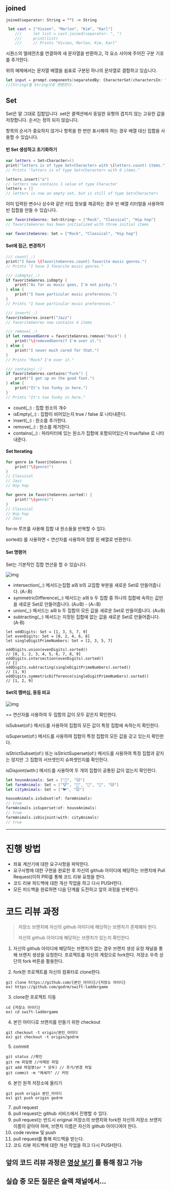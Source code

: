 ## joined

`joined(separator: String = "") -> String`

```swift
 let cast = ["Vivien", "Marlon", "Kim", "Karl"]
    ///     let list = cast.joined(separator: ", ")
    ///     print(list)
    ///     // Prints "Vivien, Marlon, Kim, Karl"
```

시퀀스의 엘레먼츠를 연결하여 새 문자열을 반환하고, 각 요소 사이에 주어진 구분 기호를 추가한다. 

위의 예제에서는 문자열 배열을 쉼표로 구분된 하나의 문자열로 결합하고 있습니다.

```swift
let input = prompt.components(separatedBy: CharacterSet(charactersIn: "()")).joined()
//[String]을 String으로 변환한다.
```





## Set

Set은 말 그대로 집합입니다. set은 콜렉션에서 동일한 유형의 겹치지 않는 고유한 값을 저장합니다. 순서는 정의 되지 않습니다. 

항목의 순서가 중요하지 않거나 항목을 한 번만 표시해야 하는 경우 배열 대신 집합을 사용할 수 있습니다.

 

#### 빈 Set 생성하고 초기화하기

```swift
var letters = Set<Character>()
print("letters is of type Set<Character> with \(letters.count) items.")
// Prints "letters is of type Set<Character> with 0 items."

letters.insert("a")
// letters now contains 1 value of type Character
letters = []
// letters is now an empty set, but is still of type Set<Character>
```

이미 입력된 변수나 상수와 같은 타입 정보를 제공하는 경우 빈 배열 리터럴을 사용하여 빈 집합을 만들 수 있습니다.

```swift
var favoriteGenres: Set<String> = ["Rock", "Classical", "Hip hop"]
// favoriteGenres has been initialized with three initial items

var favoriteGenres: Set = ["Rock", "Classical", "Hip hop"]
```

 

#### Set에 접근, 변경하기

```swift
/// count(_:)
print("I have \(favoriteGenres.count) favorite music genres.")
// Prints "I have 3 favorite music genres."

/// isEmpty(_:)
if favoriteGenres.isEmpty {
    print("As far as music goes, I'm not picky.")
} else {
    print("I have particular music preferences.")
}
// Prints "I have particular music preferences."

/// insert(_:)
favoriteGenres.insert("Jazz")
// favoriteGenres now contains 4 items

/// remove(_:)
if let removedGenre = favoriteGenres.remove("Rock") {
    print("\(removedGenre)? I'm over it.")
} else {
    print("I never much cared for that.")
}
// Prints "Rock? I'm over it."

/// contains(_:)
if favoriteGenres.contains("Funk") {
    print("I get up on the good foot.")
} else {
    print("It's too funky in here.")
}
// Prints "It's too funky in here."
```

- count(_:) : 집합 원소의 개수
- isEmpty(_:) : 집합이 비어있는지 true / false 로 나타내준다.
- insert(_:) : 원소를 추가한다.
- remove(_:) : 원소를 제거한다.
- contains(_:) : 파라미터에 있는 원소가 집합에 포함되어있는지 true/false 로 나타내준다.

#### Set Iterating

```swift
for genre in favoriteGenres {
    print("\(genre)")
}
// Classical
// Jazz
// Hip hop

for genre in favoriteGenres.sorted() {
    print("\(genre)")
}
// Classical
// Hip hop
// Jazz
```

for-in  루프를 사용해 집합 내 원소들을 반복할 수 있다.

sorted() 를 사용하면 < 연산자를 사용하여 정렬 된 배열로 반환한다.

 

#### Set 명령어

Set는 기본적인 집합 연산을 할 수 있습니다.



![img](../files/README.assets/img-20190422194534590.png)



- intersection(_:) 메서드는집합 a와 b의 교집합 부분을 새로운 Set로 만들어줍니다. (A∩B)
- symmetricDifference(_:) 메서드는 a와 b 두 집합 중 하나의 집합에 속하는 값만을 새로운 Set로 만들어줍니다. (A∪B) - (A∩B) 
- union(_:) 메서드는 a와 b 두 집합의 모든 값을 새로운 Set로 만들어줍니다. (A∪B)
- subtracting(_:) 메서드는 지정된 집합에 없는 값을 새로운 Set로 만들어줍니다. (A-B)

```
let oddDigits: Set = [1, 3, 5, 7, 9]
let evenDigits: Set = [0, 2, 4, 6, 8]
let singleDigitPrimeNumbers: Set = [2, 3, 5, 7]

oddDigits.union(evenDigits).sorted()
// [0, 1, 2, 3, 4, 5, 6, 7, 8, 9]
oddDigits.intersection(evenDigits).sorted()
// []
oddDigits.subtracting(singleDigitPrimeNumbers).sorted()
// [1, 9]
oddDigits.symmetricDifference(singleDigitPrimeNumbers).sorted()
// [1, 2, 9]
```

 

#### Set의 멤버십, 동등 비교



![img](../files/README.assets/img.png)



 

== 연산자를 사용하여 두 집합의 값이 모두 같은지 확인한다.

isSubset(of:) 메서드를 사용하여 집합의 모든 값이 특정 집합에 속하는지 확인한다.

isSuperset(of:) 메서드를 사용하여 집합이 특정 집합의 모든 값을 갖고 있는지 확인한다.

isStrictSubset(of:) 또는 isStrictSuperset(of:) 메서드를 사용하여 특정 집합과 같지는 않지만 그 집합의 서브셋인지 슈퍼셋인지를 확인한다.

 isDisjoint(with:) 메서드를 사용하여 두 개의 집합이 공통된 값이 없는지 확인한다.

```swift
let houseAnimals: Set = ["🐶", "🐱"]
let farmAnimals: Set = ["🐮", "🐔", "🐑", "🐶", "🐱"]
let cityAnimals: Set = ["🐦", "🐭"]

houseAnimals.isSubset(of: farmAnimals)
// true
farmAnimals.isSuperset(of: houseAnimals)
// true
farmAnimals.isDisjoint(with: cityAnimals)
// true
```



----

# 진행 방법

- 좌표 계산기에 대한 요구사항을 파악한다.
- 요구사항에 대한 구현을 완료한 후 자신의 github 아이디에 해당하는 브랜치에 Pull Request(이하 PR)를 통해 코드 리뷰 요청을 한다.
- 코드 리뷰 피드백에 대한 개선 작업을 하고 다시 PUSH한다.
- 모든 피드백을 완료하면 다음 단계를 도전하고 앞의 과정을 반복한다.

# 코드 리뷰 과정
> 저장소 브랜치에 자신의 github 아이디에 해당하는 브랜치가 존재해야 한다.
>
> 자신의 github 아이디에 해당하는 브랜치가 있는지 확인한다.

1. 자신의 github 아이디에 해당하는 브랜치가 없는 경우 브랜치 생성 요청 채널을 통해 브랜치 생성을 요청한다.
프로젝트를 자신의 계정으로 fork한다. 저장소 우측 상단의 fork 버튼을 활용한다.

2. fork한 프로젝트를 자신의 컴퓨터로 clone한다.
```
git clone https://github.com/{본인_아이디}/{저장소 아이디}
ex) https://github.com/godrm/swift-laddergame
```

3. clone한 프로젝트 이동
```
cd {저장소 아이디}
ex) cd swift-laddergame
```

4. 본인 아이디로 브랜치를 만들기 위한 checkout
```
git checkout -t origin/본인_아이디
ex) git checkout -t origin/godrm
```

5. commit
```
git status //확인
git rm 파일명 //삭제된 파일
git add 파일명(or * 모두) // 추가/변경 파일
git commit -m "메세지" // 커밋
```

6. 본인 원격 저장소에 올리기
```
git push origin 본인_아이디
ex) git push origin godrm
```

7. pull request
8. pull request는 github 서비스에서 진행할 수 있다.
9. pull request는 반드시 original 저장소의 브랜치와 fork한 자신의 저장소 브랜치 이름이 같아야 하며, 브랜치 이름은 자신의 github 아이디여야 한다.
10. code review 및 push
11. pull request를 통해 피드백을 받는다.
12. 코드 리뷰 피드백에 대한 개선 작업을 하고 다시 PUSH한다.

## 앞의 코드 리뷰 과정은 [영상 보기](https://www.youtube.com/watch?v=ZSZoaG0PqLg) 를 통해 참고 가능

## 실습 중 모든 질문은 슬랙 채널에서...